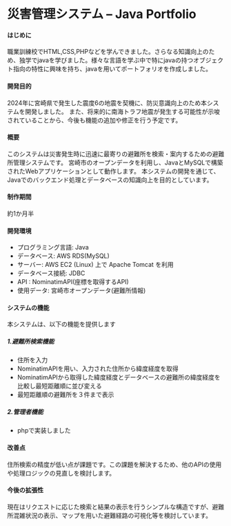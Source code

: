 # 災害管理システム – Java Portfolio

<h4>はじめに</h4>
職業訓練校でHTML,CSS,PHPなどを学んできました。さらなる知識向上のため、独学でjavaを学びました。様々な言語を学ぶ中で特にjavaの持つオブジェクト指向の特性に興味を持ち、javaを用いてポートフォリオを作成しました。

<h4>開発目的</h4>
2024年に宮崎県で発生した震度6の地震を契機に、防災意識向上のため本システムを開発しました。
また、将来的に南海トラフ地震が発生する可能性が示唆されていることから、今後も機能の追加や修正を行う予定です。<br>

<h4>概要</h4>
このシステムは災害発生時に迅速に最寄りの避難所を検索・案内するための避難所管理システムです。
宮崎市のオープンデータを利用し、JavaとMySQLで構築されたWebアプリケーションとして動作します。
本システムの開発を通じて、Javaでのバックエンド処理とデータベースの知識向上を目的としています。

<h4>制作期間</h4>
約1か月半

<h4>開発環境</h4>
<ul>
  <li>プログラミング言語: Java</li>
  <li>データベース: AWS RDS(MySQL)</li>
  <li>サーバー: AWS EC2 (Linux) 上で Apache Tomcat を利用</li>
  <li>データベース接続: JDBC</li>
  <li>API : NominatimAPI(座標を取得するAPI)</li>
  <li>使用データ: 宮崎市オープンデータ(避難所情報)</li>
</ul>

<h4>システムの機能</h4>
本システムは、以下の機能を提供します<br>

<h5>1.避難所検索機能</h5>
<ul>
    <li>住所を入力</li>
    <li>NominatimAPIを用い、入力された住所から緯度経度を取得</li>
    <li>NominatimAPIから取得した緯度経度とデータベースの避難所の緯度経度を比較し最短距離順に並び変える</li>
    <li>最短距離順の避難所を３件まで表示</li>
</ul>
<h5>2.管理者機能</h5>
<ul>
    <li>phpで実装しました</li>
</ul>

<h4>改善点</h4>
住所検索の精度が低い点が課題です。この課題を解決するため、他のAPIの使用や処理ロジックの見直しを検討します。

<h4>今後の拡張性</h4>
現在はリクエストに応じた検索と結果の表示を行うシンプルな構造ですが、避難所混雑状況の表示、マップを用いた避難経路の可視化等を検討しています。<br>






<!-- <h4>コメント</h4>
<ul>
  <li>add: 新しい機能やファイルを追加したとき。</li>
  <li>fix: バグ修正をしたとき。</li>
  <li>update: 機能を改良したり、既存のものを変更したとき。</li>
  <li>remove: 不要なコードや機能を削除したとき。</li>
  <li>refactor: コードのリファクタリングをしたとき（動作に変化はない）。</li>
  <li>docs: ドキュメント（READMEなど）を変更したとき。</li>
  <li>test: テストコードを追加・修正したとき。</li>
</ul> -->
